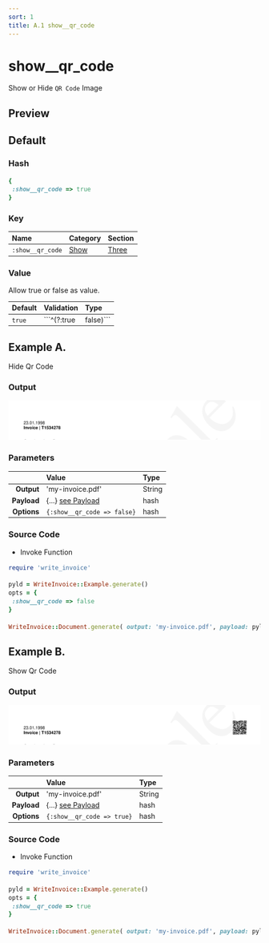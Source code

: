 ```yaml
---
sort: 1
title: A.1 show__qr_code
---
```

# show__qr_code

Show or Hide `QR Code` Image


## Preview

<div >
    <canvas id='canvas' search=':show__qr_code' palette='option_detail'></canvas>
</div>
<script src="../assets/js/marker.js"></script>  

 
## Default

### Hash

```ruby
{
 :show__qr_code => true
} 
```

### Key

| **Name** | **Category** | **Section** |
| :--- | :--- | :--- |
| ```:show__qr_code``` |  [Show](./#show) | [Three](/sections/three) |

### Value

Allow true or false as value.

| **Default**| **Validation**| **Type** |
| :--- | :--- | :--- |
| ```true``` | ```^(?:true|false)``` | Boolean |

## Example A.

Hide Qr Code

### Output

<img src="../assets/images/options/show__qr_code--a.png">



### Parameters

| | **Value** | **Type** |
|------:|:------|:------|
| **Output** | 'my-invoice.pdf' | String |
| **Payload** | {...} [see Payload](../payload) | hash |
| **Options** | ```{:show__qr_code => false}``` | hash |


### Source Code

* Invoke Function

```ruby
require 'write_invoice'
 
pyld = WriteInvoice::Example.generate()
opts = {
 :show__qr_code => false
}
 
WriteInvoice::Document.generate( output: 'my-invoice.pdf', payload: pyld, options: opts )

```

## Example B.

Show Qr Code

### Output

<img src="../assets/images/options/show__qr_code--b.png">



### Parameters

| | **Value** | **Type** |
|------:|:------|:------|
| **Output** | 'my-invoice.pdf' | String |
| **Payload** | {...} [see Payload](../payload) | hash |
| **Options** | ```{:show__qr_code => true}``` | hash |


### Source Code

* Invoke Function

```ruby
require 'write_invoice'
 
pyld = WriteInvoice::Example.generate()
opts = {
 :show__qr_code => true
}
 
WriteInvoice::Document.generate( output: 'my-invoice.pdf', payload: pyld, options: opts )

```


